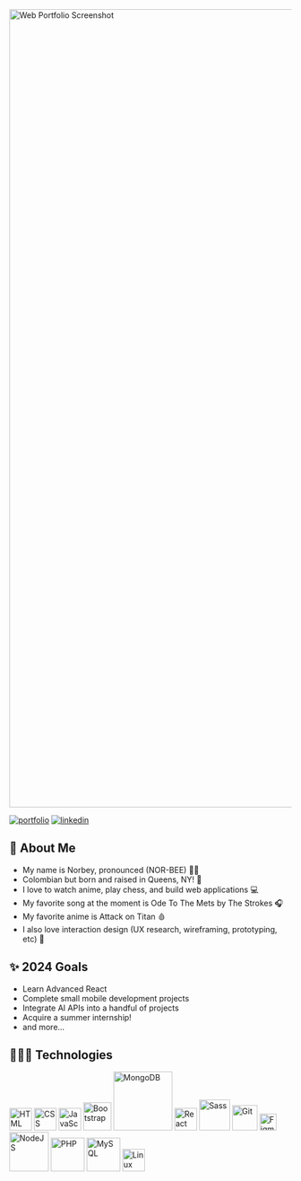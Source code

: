 <a href="https://norblit.com/" target="_blank">
<img width="1423" alt="Web Portfolio Screenshot" src="https://user-images.githubusercontent.com/58277229/229711447-923e23ac-3a3a-4836-9731-869e77b05907.png">
</a>

[![portfolio](https://img.shields.io/badge/portfolio-192b43?style=for-the-badge&logo=ko-fi&logoColor=white)](https://norblit.com/)
[![linkedin](https://img.shields.io/badge/linkedin-0A66C2?style=for-the-badge&logo=linkedin&logoColor=white)](https://www.linkedin.com/)

## 🚀 About Me
* My name is Norbey, pronounced (NOR-BEE) 👋🏼
* Colombian but born and raised in Queens, NY! 🗽
* I love to watch anime, play chess, and build web applications 💻
* My favorite song at the moment is Ode To The Mets by The Strokes 🎧
* My favorite anime is Attack on Titan 🩸
* I also love interaction design (UX research, wireframing, prototyping, etc) 🎨
## ✨ 2024 Goals 
* Learn Advanced React
* Complete small mobile development projects
* Integrate AI APIs into a handful of projects
* Acquire a summer internship!
* and more...


## 👨🏽‍💻 Technologies
<a href='https://developer.mozilla.org/en-US/docs/Learn/Getting_started_with_the_web/HTML_basics' target="_blank"><img src="https://user-images.githubusercontent.com/58277229/163434796-c495d861-63ab-447f-8191-97c3a52d5f4d.svg" alt="HTML" width="40"/></a>
<a href='https://developer.mozilla.org/en-US/docs/Web/CSS' target="_blank"><img src="https://user-images.githubusercontent.com/58277229/163434909-8f81f2d0-3029-43f4-be99-ca8aa41473ed.svg" alt="CSS" width="40"/></a>
<a href='https://developer.mozilla.org/en-US/docs/Web/JavaScript' target="_blank"><img src="https://user-images.githubusercontent.com/58277229/228947753-2702098d-3ecf-4f62-8b5e-da6852871f40.png" alt="JavaScript" width="40"/></a>
<a href='https://getbootstrap.com/' target="_blank"><img src="https://user-images.githubusercontent.com/58277229/163444314-ec3b50d6-1d28-4a88-bdec-5de66b15584e.svg" alt="Bootstrap" width="50"/></a>
<a href='https://www.mongodb.com/' target="_blank"><img src="https://user-images.githubusercontent.com/58277229/163027771-d40bf484-2072-4c53-9807-5f7fa1906b75.svg" alt="MongoDB" width="105"/></a>
<a href='https://reactjs.org/' target="_blank"><img src="https://upload.wikimedia.org/wikipedia/commons/thumb/a/a7/React-icon.svg/1024px-React-icon.svg.png?20220125121207" alt="React" width="40"/></a>
<a href='https://sass-lang.com/' target="_blank"><img src="https://user-images.githubusercontent.com/58277229/163028260-2f1b0d82-8fdf-4f5f-84e1-f3ba1079a7f5.svg" alt="Sass" width="55"/></a>
<a href='https://git-scm.com/' target="_blank"><img src="https://user-images.githubusercontent.com/58277229/163028704-82fd7064-e245-45b6-a9d4-6c75eaeaf4e2.png" alt="Git" width="45"/></a>
<a href='https://www.figma.com/' target="_blank"><img src="https://user-images.githubusercontent.com/58277229/163029146-361c582f-1e07-418b-a7cf-d234020b67c6.svg" alt="Figma" width="30"/></a>
<a href='https://nodejs.org/en/' target="_blank"><img src="https://user-images.githubusercontent.com/58277229/163029697-7180e99f-aaa6-420e-bb5e-f80bf25a39a6.svg" alt="NodeJS" width="70"/></a>
<a href='https://www.php.net/' target="_blank"><img src="https://user-images.githubusercontent.com/58277229/209482934-7fd80400-55b7-4d7c-8a83-8dd816596080.svg" alt="PHP" width="60"/></a>
<a href='https://www.mysql.com/' target="_blank"><img src="https://user-images.githubusercontent.com/58277229/209485943-c103dedf-5213-449c-8a36-5ce1c1306e44.png" alt="MySQL" width="60"/></a>
<a href='https://www.linux.org/' target="_blank"><img src="https://user-images.githubusercontent.com/58277229/227695837-9b77af6b-ed95-4679-afb8-546cafcf6b73.png" alt="Linux" width="40"/></a>
